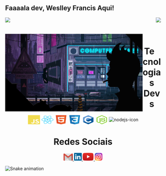 ## Faaaala dev, Weslley Francis Aqui!

<div>
  
  <img  height="135em" src="https://github-readme-stats.vercel.app/api?username=weslleyfs1&show_icons=true&theme=great-gatsby&include_all_commits=true&count_private=true"/>
  <img align="right" height="115em" src="https://github-readme-stats.vercel.app/api/top-langs/?username=weslleyfs1&layout=compact&langs_count=16&theme=great-gatsby"/>
</div>
<br>

<div  align="center"> 
  <div style="display: inline_block"><br>
    <img align="left" height="250" alt="coding-time" src="fd.gif">
    <h1 align="center">Tecnologias Devs</h1>
    <img align="center" height="30" width="40" alt="js-icon"  src="https://raw.githubusercontent.com/devicons/devicon/master/icons/javascript/javascript-plain.svg">
    <img align="center" height="30" width="40" alt="react-icon" src="https://raw.githubusercontent.com/devicons/devicon/master/icons/react/react-original.svg">
    <img align="center" height="30" width="40" alt="html-icon" src="https://raw.githubusercontent.com/devicons/devicon/master/icons/html5/html5-original.svg">
    <img align="center" height="30" width="40" alt="css-icon" src="https://raw.githubusercontent.com/devicons/devicon/master/icons/css3/css3-original.svg">
    <img align="center" height="30" width="40" alt="c-icon" src="https://raw.githubusercontent.com/devicons/devicon/master/icons/c/c-original.svg">
    <img align="center" height="30" width="40" alt="nodejs-icon" src="https://raw.githubusercontent.com/devicons/devicon/master/icons/nodejs/nodejs-original.svg">
    <img align="center" height="30" width="40" alt="nodejs-icon" src="https://raw.githubusercontent.com/jmnote/z-icons/master/svg/cpp.svg">
   </div>
  
  <h1 align="center">Redes Sociais</h1>
    <a href = "mailto: weslley.francis1@outlook.com/">
      <img width="30" src="gmail.svg">
    </a>
    <a href = "https://www.linkedin.com/in/weslley-francis-silva-182537156/">
      <img width="25" src="linkedin.svg">
    </a>
    <a href = "https://www.youtube.com/channel/UCveVcmvikRo6WEFM_JSf4Lg/">
      <img width="35" src="youtube.svg">
    </a>
    <a href = "https://www.instagram.com/centernerdmt/">
      <img width="25" src="instagram.png">
    </a>
</div>

![Snake animation](https://github.com/weslleyfs1/weslleyfs1/blob/output/github-contribution-grid-snake.svg)
